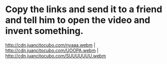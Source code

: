 <h1>Copy the links and send it to a friend and tell him to open the video and invent something.</h1>

http://cdn.juancitocubo.com/nyaaa.webm | http://cdn.juancitocubo.com/UOOPA.webm | http://cdn.juancitocubo.com/SUUUUUUU.webm
